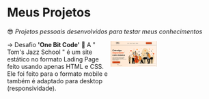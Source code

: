 # Meus Projetos
&#128526;<i> Projetos pessoais desenvolvidos para testar meus conhecimentos</i>

<div style="display:flex; flex-direction:row">
  <div style="width:48%; align-self:left">
      &rarr; Desafio <b>'One Bit Code'</b> &#129311;
      <span>A " Tom's Jazz School " é um site estático no formato Lading Page feito usando apenas HTML e CSS. Ele foi feito para o formato mobile e também é adaptado para desktop (responsividade).</span>
  </div>
  <div style="width:48%; align-self:right">
      <img src="Lading Page (HTML e CSS)/public/assets/img/home_previw.png" width="45%">
  </div>
</div>


